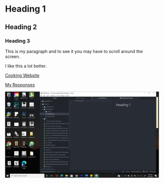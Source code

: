 # Heading 1

## Heading 2

### Heading 3

This is my paragraph and to see it you may have to scroll around the screen.

I like this a lot better.

[Cooking Website](http://https://www.bonappetit.com/)

[My Responses](./responses.txt)

![Screenshot](./images/AtomScreenshot.png)
